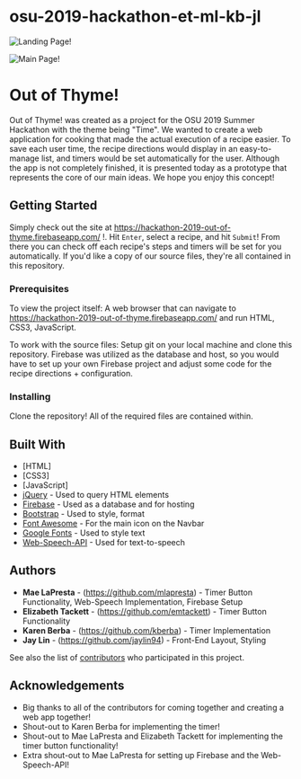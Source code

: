 # osu-2019-hackathon-et-ml-kb-jl

![Landing Page!](https://challengepost-s3-challengepost.netdna-ssl.com/photos/production/software_photos/000/818/446/datas/gallery.jpg)

![Main Page!](https://challengepost-s3-challengepost.netdna-ssl.com/photos/production/software_photos/000/818/452/datas/gallery.jpg)

# Out of Thyme!

Out of Thyme! was created as a project for the OSU 2019 Summer Hackathon with the theme being "Time".
We wanted to create a web application for cooking that made the actual execution of a recipe easier. To save each user time, the recipe directions would display in an easy-to-manage list, and timers would be set automatically for the user. Although the app is not completely finished, it is presented today as a prototype that represents the core of our main ideas. We hope you enjoy this concept!

## Getting Started

Simply check out the site at https://hackathon-2019-out-of-thyme.firebaseapp.com/ !. Hit `Enter`, select a recipe, and hit `Submit`! From there you can check off each recipe's steps and timers will be set for you automatically. If you'd like a copy of our source files, they're all contained in this repository.

### Prerequisites
To view the project itself:
A web browser that can navigate to https://hackathon-2019-out-of-thyme.firebaseapp.com/ and run HTML, CSS3, JavaScript.

To work with the source files:
Setup git on your local machine and clone this repository.
Firebase was utilized as the database and host, so you would have to set up your own Firebase project and adjust some code for the recipe directions + configuration.


### Installing

Clone the repository! All of the required files are contained within.

## Built With

* [HTML]
* [CSS3]
* [JavaScript]
* [jQuery](https://jquery.com/) - Used to query HTML elements
* [Firebase](https://firebase.google.com/) - Used as a database and for hosting
* [Bootstrap](https://getbootstrap.com/) - Used to style, format
* [Font Awesome](https://fontawesome.com/) - For the main icon on the Navbar
* [Google Fonts](https://fonts.google.com/) - Used to style text
* [Web-Speech-API](https://w3c.github.io/speech-api/) - Used for text-to-speech


## Authors

* **Mae LaPresta**  - (https://github.com/mlapresta) - Timer Button Functionality, Web-Speech Implementation, Firebase Setup
* **Elizabeth Tackett** - (https://github.com/emtackett) - Timer Button Functionality
* **Karen Berba** - (https://github.com/kberba) - Timer Implementation
* **Jay Lin** - (https://github.com/jaylin94) - Front-End Layout, Styling

See also the list of [contributors](https://github.com/your/project/contributors) who participated in this project.

## Acknowledgements

* Big thanks to all of the contributors for coming together and creating a web app together!
* Shout-out to Karen Berba for implementing the timer!
* Shout-out to Mae LaPresta and Elizabeth Tackett for implementing the timer button functionality!
* Extra shout-out to Mae LaPresta for setting up Firebase and the Web-Speech-API!
